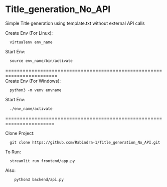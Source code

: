 # Title_generation_No_API
Simple Title generation using template.txt without external API calls 

Create Env (For Linux):

      virtualenv env_name
            
Start Env:

      source env_name/bin/activate
========================================================================   
Create Env (For Windows):
      
      python3 -m venv envname
          
Start Env:

      ./env_name/activate
=======================================================================

Clone Project:

      git clone https://github.com/Rabindra-1/Title_generation_No_API.git

To Run:
         
      streamlit run frontend/app.py
Also:

        python3 backend/api.py
